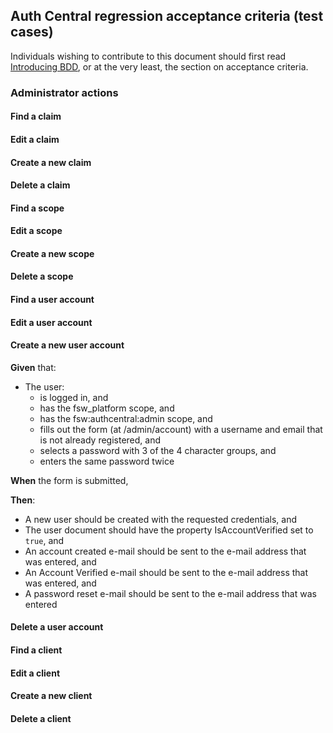 ## Auth Central regression acceptance criteria (test cases)

Individuals wishing to contribute to this document should first read [Introducing BDD](http://dannorth.net/introducing-bdd/), or at the very least, the section on acceptance criteria.

### Administrator actions


#### Find a claim

#### Edit a claim

#### Create a new claim

#### Delete a claim

#### Find a scope

#### Edit a scope

#### Create a new scope

#### Delete a scope

#### Find a user account

#### Edit a user account

#### Create a new user account
**Given** that:
- The user:
  - is logged in, and
  - has the fsw_platform scope, and
  - has the fsw:authcentral:admin scope, and
  - fills out the form (at /admin/account) with a username and email that is not already registered, and
  - selects a password with 3 of the 4 character groups, and
  - enters the same password twice
  
**When** the form is submitted,

**Then**:
- A new user should be created with the requested credentials, and
- The user document should have the property IsAccountVerified set to `true`, and
- An account created e-mail should be sent to the e-mail address that was entered, and
- An Account Verified e-mail should be sent to the e-mail address that was entered, and
- A password reset e-mail should be sent to the e-mail address that was entered

#### Delete a user account

#### Find a client
#### Edit a client
#### Create a new client
#### Delete a client